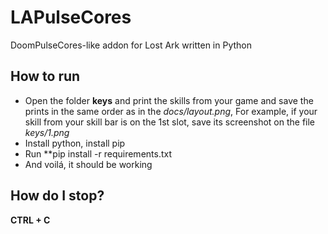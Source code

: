 # LAPulseCores
DoomPulseCores-like addon for Lost Ark written in Python

## How to run
- Open the folder **keys** and print the skills from your game and save the prints in the same order as in the *docs/layout.png*, For example, if your skill from your skill bar is on the 1st slot, save its screenshot on the file *keys/1.png*
- Install python, install pip
- Run **pip install -r requirements.txt
- And voilá, it should be working

## How do I stop?
**CTRL + C**


